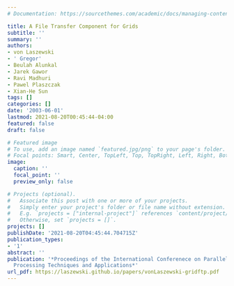 ```yaml
---
# Documentation: https://sourcethemes.com/academic/docs/managing-content/

title: A File Transfer Component for Grids
subtitle: ''
summary: ''
authors:
- von Laszewski
- ' Gregor'
- Beulah Alunkal
- Jarek Gawor
- Ravi Madhuri
- Pawel Plaszczak
- Xian-He Sun
tags: []
categories: []
date: '2003-06-01'
lastmod: 2021-08-20T00:45:44-04:00
featured: false
draft: false

# Featured image
# To use, add an image named `featured.jpg/png` to your page's folder.
# Focal points: Smart, Center, TopLeft, Top, TopRight, Left, Right, BottomLeft, Bottom, BottomRight.
image:
  caption: ''
  focal_point: ''
  preview_only: false

# Projects (optional).
#   Associate this post with one or more of your projects.
#   Simply enter your project's folder or file name without extension.
#   E.g. `projects = ["internal-project"]` references `content/project/deep-learning/index.md`.
#   Otherwise, set `projects = []`.
projects: []
publishDate: '2021-08-20T04:45:44.704715Z'
publication_types:
- '1'
abstract: ''
publication: '*Proceedings of the International Conferenece on Parallel and Distributed
  Processing Techniques and Applications*'
url_pdf: https://laszewski.github.io/papers/vonLaszewski-gridftp.pdf
---
```

